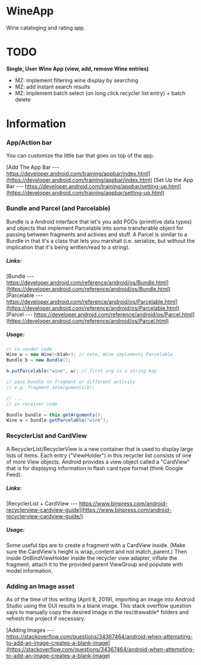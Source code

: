 WineApp
=======
Wine cataloging and rating app.

TODO
====

**Single, User Wine App (view, add, remove Wine entries)**
* MZ: implement filtering wine display by searching
* MZ: add instant search results
* MZ: implement batch select (on long click recycler list entry) + batch delete

Information
===========
### App/Action bar

You can customize the little bar that goes on top of the app.

[Add The App Bar --- https://developer.android.com/training/appbar/index.html](https://developer.android.com/training/appbar/index.html)
[Set Up the App Bar --- https://developer.android.com/training/appbar/setting-up.html](https://developer.android.com/training/appbar/setting-up.html)

### Bundle and Parcel (and Parcelable)
Bundle is a Android interface that let's you add PODs (primitive data types) and objects that implement Parcelable into some transferable object for passing between fragments and activies and stuff. A Parcel is similar to a Bundle in that it's a class that lets you marshall (i.e. serialize, but without the implication that it's being written/read to a string).

##### Links:

[Bundle --- https://developer.android.com/reference/android/os/Bundle.html](https://developer.android.com/reference/android/os/Bundle.html)  
[Parcelable --- https://developer.android.com/reference/android/os/Parcelable.html](https://developer.android.com/reference/android/os/Parcelable.html)  
[Parcel --- https://developer.android.com/reference/android/os/Parcel.html](https://developer.android.com/reference/android/os/Parcel.html)  

##### Usage:
```java
// in sender code
Wine w = new Wine(<blah>); // note, Wine implements Parcelable
Bundle b = new Bundle();

b.putParcelable("wine", w); // first arg is a string key

// pass bundle to fragment or different activity
// e.g. fragment.setArguments(b);

// ...
// in receiver code

Bundle bundle = this.getArguments();
Wine w = bundle.getParcelable("wine");
```

### RecyclerList and CardView

A RecyclerList/RecyclerView is a new container that is used to display large lists of items. Each entry ("ViewHolder") in this recycler list consists of one of more View objects. Android provides a view object called a "CardView" that is for displaying information in flash card type format (think Google Feed).

##### Links:

[RecyclerList + CardView --- https://www.binpress.com/android-recyclerview-cardview-guide](https://www.binpress.com/android-recyclerview-cardview-guide/)

##### Usage:

Some useful tips are to create a fragment with a CardView inside. (Make sure the CardView's height is wrap_content and not match_parent.) Then inside OnBindViewHolder inside the recycler view adapter, inflate the fragment, attach it to the provided parent ViewGroup and populate with model information.

### Adding an Image asset

As of the time of this writing (April 8, 2019), importing an image into Android Studio using the GUI results in a blank image. This stack overflow question says to manually copy the desired image in the res/drawable\* folders and refresh the project if necessary.

[Adding Images --- https://stackoverflow.com/questions/34367464/android-when-attempting-to-add-an-image-creates-a-blank-image](https://stackoverflow.com/questions/34367464/android-when-attempting-to-add-an-image-creates-a-blank-image)
